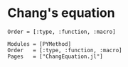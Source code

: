 # Chang's equation

```@index
Order = [:type, :function, :macro]
```

```@autodocs
Modules = [PYMethod]
Order   = [:type, :function, :macro]
Pages   = ["ChangEquation.jl"]
```
